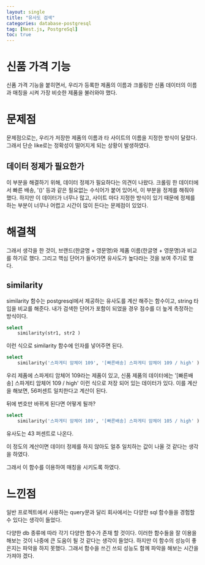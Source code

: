 ```yaml
---
layout: single
title: "유사도 검색"
categories: database-postgresql
tag: [Nest.js, PostgreSql]
toc: true
---
```


# 신품 가격 기능

신품 가격 기능을 붙히면서, 우리가 등록한 제품의 이름과 크롤링한 신품 데이터의 이름과 매칭을 시켜 가장 비슷한 제품을 불러와야 했다.

# 문제점

문제점으로는, 우리가 저장한 제품의 이름과 타 사이트의 이름을 지정한 방식이 달랐다. 그래서 단순 like로는 정확성이 떨어지게 되는 상황이 발생하였다.

## 데이터 정제가 필요한가

이 부분을 해결하기 위해, 데이터 정제가 필요하다는 의견이 나왔다. 크롤링 한 데이터에서 빠른 배송, '()' 등과 같은 필요없는 수식어가 붙어 있어서, 이 부분을 정제를 해줘야 했다. 하지만 이 데이터가 너무나 많고, 사이트 마다 지정한 방식이 있기 때문에 정제를 하는 부분이 너무나 어렵고 시간이 많이 든다는 문제점이 있었다.

# 해결책

그래서 생각을 한 것이, 브랜드(한글명 + 영문명)와 제품 이름(한글명 + 영문명)과 비교를 하기로 했다. 그리고 핵심 단어가 들어가면 유사도가 높다라는 것을 보여 주기로 했다.

## similarity

similarity 함수는 postgresql에서 제공하는 유사도를 계산 해주는 함수이고, string 타입을 비교를 해준다. 내가 검색한 단어가 포함이 되었을 경우 점수를 더 높게 측정하는 방식이다.

```sql
select
	similarity(str1, str2 )
```

이런 식으로 similarity 함수에 인자를 넣어주면 된다.

```sql
select
	similarity('스파게티 암체어 109', '[빠른배송] 스파게티 암체어 109 / high' )
```

우리 제품에 스파게티 암체어 109라는 제품이 있고, 신품 제품의 데이터에는 '[빠른배송] 스파게티 암체어 109 / high' 이런 식으로 저장 되어 있는 데이터가 있다. 이를 계산을 해보면, 56퍼센트 일치한다고 계산이 된다.

뒤에 번호만 바뀌게 된다면 어떻게 될까?

```sql
select
	similarity('스파게티 암체어 109', '[빠른배송] 스파게티 암체어 105 / high' )
```

유사도는 43 퍼센트로 나온다.

이 정도의 계산이면 데이터 정제를 하지 않아도 얼추 일치하는 값이 나올 것 같다는 생각을 하였다.

그래서 이 함수를 이용하여 매칭을 시키도록 하였다.

# 느낀점

일반 프로젝트에서 사용하는 query문과 달리 회사에서는 다양한 sql 함수들을 경험할 수 있다는 생각이 들었다.

다양한 db 종류에 따라 각기 다양한 함수가 존재 할 것이다. 이러한 함수들을 잘 이용을 해보는 것이 나중에 큰 도움이 될 것 같다는 생각이 들었다.
하지만 이 함수의 성능이 좋은지는 파악을 하지 못했다. 그래서 함수을 쓰긴 쓰되 성능도 함께 파악을 해보는 시간을 가져야 겠다.
